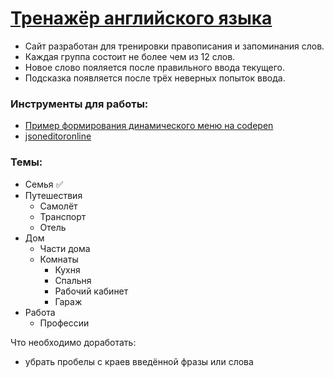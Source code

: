 # [Тренажёр английского языка](https://aruytehno.github.io/english/)
* Сайт разработан для тренировки правописания и запоминания слов.
* Каждая группа состоит не более чем из 12 слов.
* Новое слово пояляется после правильного ввода текущего.
* Подсказка появляется после трёх неверных попыток ввода.
### Инструменты для работы:
* [Пример формирования динамического меню на codepen](https://codepen.io/saifou/pen/pmBZxe?editors=0010)
* [jsoneditoronline](https://jsoneditoronline.org/#)

### Темы:
* Семья ✅
* Путешествия
    * Самолёт
    * Транспорт
    * Отель
* Дом
    * Части дома
    * Комнаты
        * Кухня
        * Спальня
        * Рабочий кабинет
        * Гараж
* Работа
    * Профессии

Что необходимо доработать: 
- убрать пробелы с краев введённой фразы или слова
